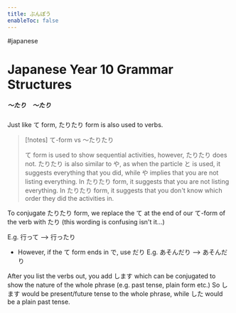 ```yaml
---
title: ぶんぽう
enableToc: false
---
```

#japanese
# Japanese Year 10 Grammar Structures

##### ～たり　～たり
Just like て form, たりたり form is also used to verbs. 

> [!notes] て-form vs ～たりたり
> 
> て form is used to show sequential activities, however, たりたり does not. たりたり is also similar to や, as when the particle と is used, it suggests everything that you did, while や implies that you are not listing everything. In たりたり form, it suggests that you are not listing everything. In たりたり form, it suggests that you don't know which order they did the activities in.

To conjugate たりたり form, we replace the て at the end of our て-form of the verb with たり (this wording is confusing isn't it...)

E.g. 行って --> 行ったり
- However, if the て form ends in で, use だり
E.g. あそんだり --> あそんだり

After you list the verbs out, you add します which can be conjugated to show the nature of the whole phrase (e.g. past tense, plain form etc.) So します would be present/future tense to the whole phrase, while した would be a plain past tense.
